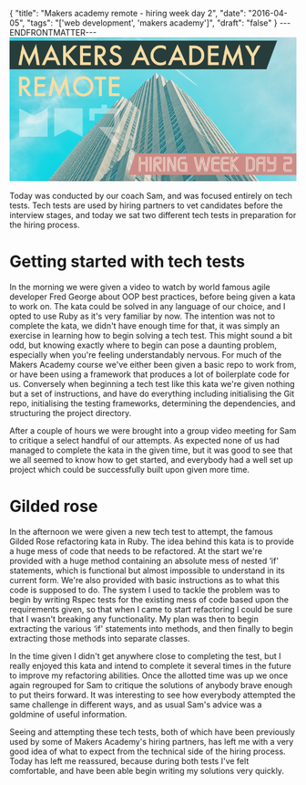 {
  "title": "Makers academy remote - hiring week day 2",
  "date": "2016-04-05",
  "tags": "['web development', 'makers academy']",
  "draft": "false"
}
---ENDFRONTMATTER---
![Makers Academy remote hiring week day 2](media/makers-academy-remote-hiring-week-day-2-header.png "Makers Academy remote hiring week day 2")

Today was conducted by our coach Sam, and was focused entirely on tech tests. Tech tests are used by hiring partners to vet candidates before the interview stages, and today we sat two different tech tests in preparation for the hiring process.

# Getting started with tech tests

In the morning we were given a video to watch by world famous agile developer Fred George about OOP best practices, before being given a kata to work on. The kata could be solved in any language of our choice, and I opted to use Ruby as it's very familiar by now. The intention was not to complete the kata, we didn't have enough time for that, it was simply an exercise in learning how to begin solving a tech test. This might sound a bit odd, but knowing exactly where to begin can pose a daunting problem, especially when you're feeling understandably nervous. For much of the Makers Academy course we've either been given a basic repo to work from, or have been using a framework that produces a lot of boilerplate code for us. Conversely when beginning a tech test like this kata we're given nothing but a set of instructions, and have do everything including initialising the Git repo, initialising the testing frameworks, determining the dependencies, and structuring the project directory.

After a couple of hours we were brought into a group video meeting for Sam to critique a select handful of our attempts. As expected none of us had managed to complete the kata in the given time, but it was good to see that we all seemed to know how to get started, and everybody had a well set up project which could be successfully built upon given more time.

# Gilded rose

In the afternoon we were given a new tech test to attempt, the famous Gilded Rose refactoring kata in Ruby. The idea behind this kata is to provide a huge mess of code that needs to be refactored. At the start we're provided with a huge method containing an absolute mess of nested ‘if' statements, which is functional but almost impossible to understand in its current form. We're also provided with basic instructions as to what this code is supposed to do. The system I used to tackle the problem was to begin by writing Rspec tests for the existing mess of code based upon the requirements given, so that when I came to start refactoring I could be sure that I wasn't breaking any functionality. My plan was then to begin extracting the various ‘if' statements into methods, and then finally to begin extracting those methods into separate classes.

In the time given I didn't get anywhere close to completing the test, but I really enjoyed this kata and intend to complete it several times in the future to improve my refactoring abilities. Once the allotted time was up we once again regrouped for Sam to critique the solutions of anybody brave enough to put theirs forward. It was interesting to see how everybody attempted the same challenge in different ways, and as usual Sam's advice was a goldmine of useful information.

Seeing and attempting these tech tests, both of which have been previously used by some of Makers Academy's hiring partners, has left me with a very good idea of what to expect from the technical side of the hiring process. Today has left me reassured, because during both tests I've felt comfortable, and have been able begin writing my solutions very quickly.